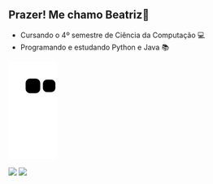 ## Prazer! Me chamo Beatriz👋
- Cursando o 4º semestre de Ciência da Computação 💻
- Programando e estudando Python e Java 📚

 ![Snake animation](https://github.com/rafaballerini/rafaballerini/blob/output/github-contribution-grid-snake.svg)

<div>    
    <a href="https://www.linkedin.com/in/beatriz-marques-a439a71b1/" target="_blank"><img src="https://img.shields.io/badge/-LinkedIn-%230077B5?style=for-the-badge&logo=linkedin&logoColor=white" target="_blank"></a>
    <a href="https://www.instagram.com/bea.rmqss/" target="_blank"><img src="https://img.shields.io/badge/-Instagram-%23E4405F?style=for-the-badge&logo=instagram&logoColor=white" target="_blank"></a>
</div>
